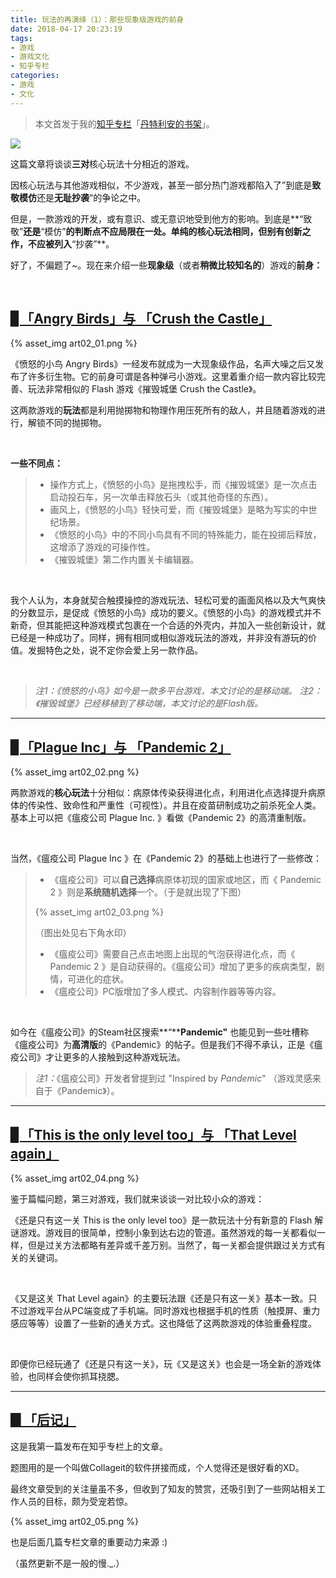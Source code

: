 ```yaml
---
title: 玩法的再演绎（1）：那些现象级游戏的前身
date: 2018-04-17 20:23:19
tags: 
- 游戏
- 游戏文化
- 知乎专栏
categories: 
- 游戏
- 文化
---
```


> 本文首发于我的[知乎专栏](https://zhuanlan.zhihu.com/p/22116153)「[丹特利安的书架](https://zhuanlan.zhihu.com/Dantarian)」。

<img src="/2018/04/17/玩法的再演绎（1）：那些现象级游戏的前身/header.jpg" class="full-image" />

这篇文章将谈谈**三对**核心玩法十分相近的游戏。

因核心玩法与其他游戏相似，不少游戏，甚至一部分热门游戏都陷入了”到底是**致敬模仿**还是**无耻抄袭**“的争论之中。

但是，一款游戏的开发，或有意识、或无意识地受到他方的影响。到底是**“致敬”**还是**“模仿”**的判断点不应局限在一处。单纯的核心玩法相同，但别有创新之作，不应被列入**“抄袭”**。

<!-- more -->

好了，不偏题了~。现在来介绍一些**现象级**（或者**稍微比较知名的**）游戏的**前身：**

<br />

## <u>**▊「Angry Birds」与 「Crush the Castle」**</u>

{% asset_img art02_01.png %}

  《愤怒的小鸟 Angry Birds》一经发布就成为一大现象级作品，名声大噪之后又发布了许多衍生物。它的前身可谓是各种弹弓小游戏。这里着重介绍一款内容比较完善、玩法非常相似的 Flash 游戏《摧毁城堡 Crush the Castle》。

  这两款游戏的**玩法**都是利用抛掷物和物理作用压死所有的敌人，并且随着游戏的进行，解锁不同的抛掷物。

<br />

**一些不同点：**

> - 操作方式上，《愤怒的小鸟》是拖拽松手，而《摧毁城堡》是一次点击启动投石车，另一次单击释放石头（或其他奇怪的东西）。
> - 画风上，《愤怒的小鸟》轻快可爱，而《摧毁城堡》是略为写实的中世纪场景。
> - 《愤怒的小鸟》中的不同小鸟具有不同的特殊能力，能在投掷后释放，这增添了游戏的可操作性。
> - 《摧毁城堡》第二作内置关卡编辑器。

<br />

  我个人认为，本身就契合触摸操控的游戏玩法、轻松可爱的画面风格以及大气爽快的分数显示，是促成《愤怒的小鸟》成功的要义。《愤怒的小鸟》的游戏模式并不新奇，但其能把这种游戏模式包裹在一个合适的外壳内，并加入一些创新设计，就已经是一种成功了。同样，拥有相同或相似游戏玩法的游戏，并非没有游玩的价值。发掘特色之处，说不定你会爱上另一款作品。

<br />

>  *注1：《愤怒的小鸟》如今是一款多平台游戏，本文讨论的是移动端。*
>  *注2：《摧毁城堡》已经移植到了移动端，本文讨论的是Flash版。*



---

## <u>**▊「Plague Inc」与 「Pandemic 2」**</u>

{% asset_img art02_02.png %}

  两款游戏的**核心玩法**十分相似：病原体传染获得进化点，利用进化点选择提升病原体的传染性、致命性和严重性（可视性）。并且在疫苗研制成功之前杀死全人类。基本上可以把《瘟疫公司 Plague Inc. 》看做《Pandemic 2》的高清重制版。

<br />

当然，《瘟疫公司 Plague Inc 》在《Pandemic 2》的基础上也进行了一些修改：

> - 《瘟疫公司》可以**自己选择**病原体初现的国家或地区，而《 Pandemic 2 》则是**系统随机选择**一个。（于是就出现了下图）
>
> {% asset_img art02_03.png %}
>
> （图出处见右下角水印）
>
> - 《瘟疫公司》需要自己点击地图上出现的气泡获得进化点，而《 Pandemic 2 》是自动获得的。《瘟疫公司》增加了更多的疾病类型，剧情，可进化的症状。
> - 《瘟疫公司》PC版增加了多人模式、内容制作器等等内容。

<br />

如今在《瘟疫公司》的Steam社区搜索**“****Pandemic"** 也能见到一些吐槽称《瘟疫公司》为**高清版**的《Pandemic》的帖子。但是我们不得不承认，正是《瘟疫公司》才让更多的人接触到这种游戏玩法。

> *注1：*《瘟疫公司》开发者曾提到过 "Inspired by *Pandemic*" （游戏灵感来自于《Pandemic》）。

---



## <u>▊「This is the only level too」与 「That Level again」</u>

{% asset_img art02_04.png %}

  鉴于篇幅问题，第三对游戏，我们就来谈谈一对比较小众的游戏：

  《还是只有这一关 This is the only level too》是一款玩法十分有新意的 Flash 解谜游戏。游戏目的很简单，控制小象到达右边的管道。虽然游戏的每一关都看似一样，但是过关方法都略有差异或千差万别。当然了，每一关都会提供跟过关方式有关的关键词。

<br />

  《又是这关 That Level again》的主要玩法跟《还是只有这一关》基本一致。只不过游戏平台从PC端变成了手机端。同时游戏也根据手机的性质（触摸屏、重力感应等等）设置了一些新的通关方式。这也降低了这两款游戏的体验重叠程度。

<br />

  即便你已经玩通了《还是只有这一关》，玩《又是这关》也会是一场全新的游戏体验，也同样会使你抓耳挠腮。



---

## <u>▊「后记」</u>

这是我第一篇发布在知乎专栏上的文章。

题图用的是一个叫做Collageit的软件拼接而成，个人觉得还是很好看的XD。

最终文章受到的关注量虽不多，但收到了知友的赞赏，还吸引到了一些网站相关工作人员的目标，颇为受宠若惊。

{% asset_img art02_05.png %}

也是后面几篇专栏文章的重要动力来源 :) 

（虽然更新不是一般的慢._.） 